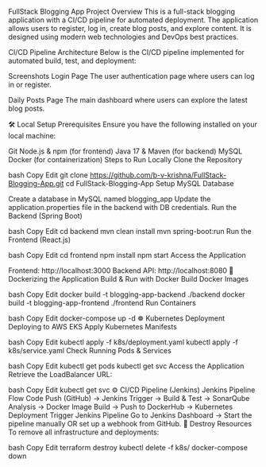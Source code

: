 FullStack Blogging App
Project Overview
This is a full-stack blogging application with a CI/CD pipeline for automated deployment. The application allows users to register, log in, create blog posts, and explore content. It is designed using modern web technologies and DevOps best practices.

CI/CD Pipeline Architecture
Below is the CI/CD pipeline implemented for automated build, test, and deployment:


Screenshots
Login Page
The user authentication page where users can log in or register.


Daily Posts Page
The main dashboard where users can explore the latest blog posts.


🛠️ Local Setup
Prerequisites
Ensure you have the following installed on your local machine:

Git
Node.js & npm (for frontend)
Java 17 & Maven (for backend)
MySQL
Docker (for containerization)
Steps to Run Locally
Clone the Repository

bash
Copy
Edit
git clone https://github.com/b-v-krishna/FullStack-Blogging-App.git
cd FullStack-Blogging-App
Setup MySQL Database

Create a database in MySQL named blogging_app
Update the application.properties file in the backend with DB credentials.
Run the Backend (Spring Boot)

bash
Copy
Edit
cd backend
mvn clean install
mvn spring-boot:run
Run the Frontend (React.js)

bash
Copy
Edit
cd frontend
npm install
npm start
Access the Application

Frontend: http://localhost:3000
Backend API: http://localhost:8080
🐳 Dockerizing the Application
Build & Run with Docker
Build Docker Images

bash
Copy
Edit
docker build -t blogging-app-backend ./backend
docker build -t blogging-app-frontend ./frontend
Run Containers

bash
Copy
Edit
docker-compose up -d
☸️ Kubernetes Deployment
Deploying to AWS EKS
Apply Kubernetes Manifests

bash
Copy
Edit
kubectl apply -f k8s/deployment.yaml
kubectl apply -f k8s/service.yaml
Check Running Pods & Services

bash
Copy
Edit
kubectl get pods
kubectl get svc
Access the Application Retrieve the LoadBalancer URL:

bash
Copy
Edit
kubectl get svc
⚙️ CI/CD Pipeline (Jenkins)
Jenkins Pipeline Flow
Code Push (GitHub) → Jenkins Trigger → Build & Test → SonarQube Analysis → Docker Image Build → Push to DockerHub → Kubernetes Deployment
Trigger Jenkins Pipeline
Go to Jenkins Dashboard → Start the pipeline manually OR set up a webhook from GitHub.
🧹 Destroy Resources
To remove all infrastructure and deployments:

bash
Copy
Edit
terraform destroy
kubectl delete -f k8s/
docker-compose down


